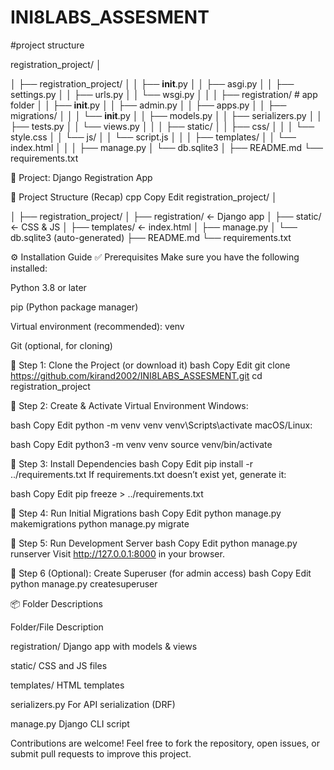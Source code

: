 # INI8LABS_ASSESMENT

#project structure

registration_project/
│

│   ├── registration_project/
│   │   ├── __init__.py
│   │   ├── asgi.py
│   │   ├── settings.py
│   │   ├── urls.py
│   │   └── wsgi.py
│   │
│   ├── registration/                   # app folder
│   │   ├── __init__.py
│   │   ├── admin.py
│   │   ├── apps.py
│   │   ├── migrations/
│   │   │   └── __init__.py
│   │   ├── models.py
│   │   ├── serializers.py
│   │   ├── tests.py
│   │   └── views.py
│   │
│   ├── static/
│   │   ├── css/
│   │   │   └── style.css
│   │   └── js/
│   │       └── script.js
│   │
│   ├── templates/
│   │   └── index.html
│   │
│   ├── manage.py
│   └── db.sqlite3
│
├── README.md
└── requirements.txt


📝 Project: Django Registration App

📁 Project Structure (Recap)
cpp
Copy
Edit
registration_project/
│

│   ├── registration_project/
│   ├── registration/            ← Django app
│   ├── static/                  ← CSS & JS
│   ├── templates/               ← index.html
│   ├── manage.py
│   └── db.sqlite3 (auto-generated)
├── README.md
└── requirements.txt



⚙️ Installation Guide
✅ Prerequisites
Make sure you have the following installed:

Python 3.8 or later

pip (Python package manager)

Virtual environment (recommended): venv

Git (optional, for cloning)

🔹 Step 1: Clone the Project (or download it)
bash
Copy
Edit
git clone https://github.com/kirand2002/INI8LABS_ASSESMENT.git
cd registration_project

🔹 Step 2: Create & Activate Virtual Environment
Windows:

bash
Copy
Edit
python -m venv venv
venv\Scripts\activate
macOS/Linux:

bash
Copy
Edit
python3 -m venv venv
source venv/bin/activate

🔹 Step 3: Install Dependencies
bash
Copy
Edit
pip install -r ../requirements.txt
If requirements.txt doesn’t exist yet, generate it:

bash
Copy
Edit
pip freeze > ../requirements.txt

🔹 Step 4: Run Initial Migrations
bash
Copy
Edit
python manage.py makemigrations
python manage.py migrate

🔹 Step 5: Run Development Server
bash
Copy
Edit
python manage.py runserver
Visit http://127.0.0.1:8000 in your browser.

🔹 Step 6 (Optional): Create Superuser (for admin access)
bash
Copy
Edit
python manage.py createsuperuser

📦 Folder Descriptions

Folder/File	Description

registration/	Django app with models & views

static/	CSS and JS files

templates/	HTML templates

serializers.py	For API serialization (DRF)

manage.py	Django CLI script

Contributions are welcome! Feel free to fork the repository, open issues, or submit pull requests to improve this project.
